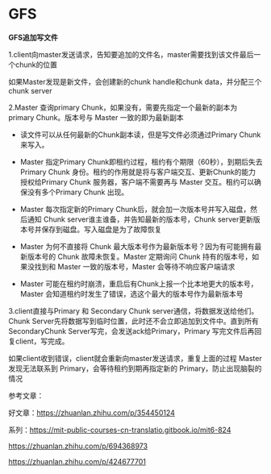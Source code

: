 # GFS



**GFS追加写文件**

1.client向master发送请求，告知要追加的文件名，master需要找到该文件最后一个chunk的位置

如果Master发现是新文件，会创建新的chunk handle和chunk data，并分配三个chunk server

2.Master 查询primary Chunk，如果没有，需要先指定一个最新的副本为primary Chunk。版本号与 Master 一致的即为最新副本

- 读文件可以从任何最新的Chunk副本读，但是写文件必须通过Primary Chunk来写入。

- Master 指定Primary Chunk即租约过程，租约有个期限（60秒），到期后失去Primary Chunk 身份。租约的作用就是将与客户端交互、更新Chunk的能力授权给Primary Chunk 服务器，客户端不需要再与 Master 交互。租约可以确保没有多个Primary Chunk 出现。

- Master 每次指定新的Primary Chunk后，就会加一次版本号并写入磁盘，然后通知 Chunk server谁主谁备，并告知最新的版本号，Chunk server更新版本号并保存到磁盘。写入磁盘是为了故障恢复

- Master 为何不直接将 Chunk 最大版本号作为最新版本号？因为有可能拥有最新版本号的 Chunk 故障未恢复。Master 定期询问 Chunk 持有的版本号，如果没找到和 Master 一致的版本号，Master 会等待不响应客户端请求

- Master 可能在租约时崩溃，重启后有Chunk上报一个比本地更大的版本号，Master 会知道租约时发生了错误，选这个最大的版本号作为最新版本号

3.client直接与Primary 和 Secondary Chunk server通信，将数据发送给他们。Chunk Server先将数据写到临时位置，此时还不会立即追加到文件中。直到所有 SecondaryChunk Server写完，会发送ack给Primary，Primary 写完文件后再回复client，写完成。

如果client收到错误，client就会重新向master发送请求，重复上面的过程
Master 发现无法联系到 Primary，会等待租约到期再指定新的 Primary，防止出现脑裂的情况

参考文章：

好文章：https://zhuanlan.zhihu.com/p/354450124

系列：https://mit-public-courses-cn-translatio.gitbook.io/mit6-824

https://zhuanlan.zhihu.com/p/694368973

https://zhuanlan.zhihu.com/p/424677701